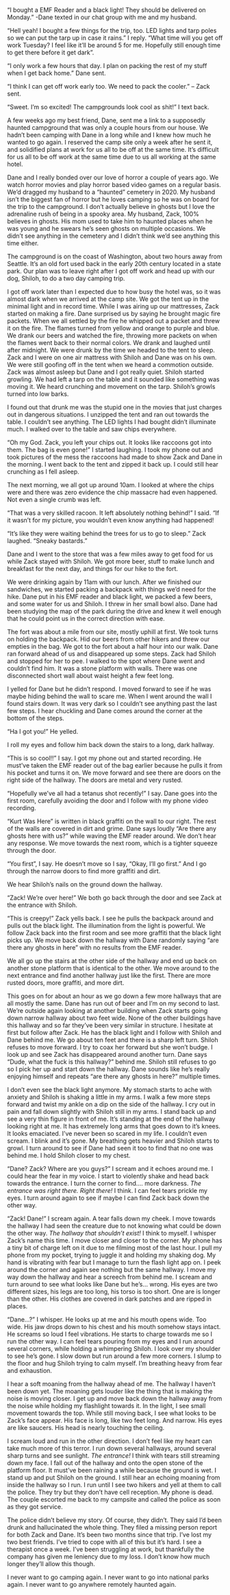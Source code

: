   

“I bought a EMF Reader and a black light! They should be delivered on Monday.” -Dane texted in our chat group with me and my husband.

“Hell yeah! I bought a few things for the trip, too. LED lights and tarp poles so we can put the tarp up in case it rains.” I reply. “What time will you get off work Tuesday? I feel like it’ll be around 5 for me. Hopefully still enough time to get there before it get dark”.

“I only work a few hours that day. I plan on packing the rest of my stuff when I get back home.” Dane sent.

“I think I can get off work early too. We need to pack the cooler.” – Zack sent.

“Sweet. I’m so excited! The campgrounds look cool as shit!” I text back.

A few weeks ago my best friend, Dane, sent me a link to a supposedly haunted campground that was only a couple hours from our house. We hadn’t been camping with Dane in a long while and I knew how much he wanted to go again. I reserved the camp site only a week after he sent it, and solidified plans at work for us all to be off at the same time. It’s difficult for us all to be off work at the same time due to us all working at the same hotel. 

Dane and I really bonded over our love of horror a couple of years ago. We watch horror movies and play horror based video games on a regular basis. We’d dragged my husband to a  “haunted” cemetery in 2020. My husband isn’t the biggest fan of horror but he loves camping so he was on board for the trip to the campground. I don’t actually believe in ghosts but I love the adrenaline rush of being in a spooky area. My husband, Zack, 100% believes in ghosts. His mom used to take him to haunted places when he was young and he swears he’s seen ghosts on multiple occasions. We didn’t see anything in the cemetery and I didn’t think we’d see anything this time either.

The campground is on the coast of Washington, about two hours away from Seattle. It’s an old fort used back in the early 20th century located in a state park. Our plan was to leave right after I got off work and head up with our dog, Shiloh, to do a two day camping trip. 

I got off work later than I expected due to how busy the hotel was, so it was almost dark when we arrived at the camp site. We got the tent up in the minimal light and in record time. While I was airing up our mattresses, Zack started on making a fire. Dane surprised us by saying he brought magic fire packets. When we all settled by the fire he whipped out a packet and threw it on the fire. The flames turned from yellow and orange to purple and blue. We drank our beers and watched the fire, throwing more packets on when the flames went back to their normal colors. We drank and laughed until after midnight. We were drunk by the time we headed to the tent to sleep. Zack and I were on one air mattress with Shiloh and Dane was on his own. We were still goofing off in the tent when we heard a commotion outside. Zack was almost asleep but Dane and I got really quiet. Shiloh started growling. We had left a tarp on the table and it sounded like something was moving it. We heard crunching and movement on the tarp. Shiloh’s growls turned into low barks. 

I found out that drunk me was the stupid one in the movies that just charges out in dangerous situations. I unzipped the tent and ran out towards the table. I couldn’t see anything. The LED lights I had bought didn’t illuminate much. I walked over to the table and saw chips everywhere. 

“Oh my God. Zack, you left your chips out. It looks like raccoons got into them. The bag is even gone!” I started laughing. I took my phone out and took pictures of the mess the raccoons had made to show Zack and Dane in the morning. I went back to the tent and zipped it back up. I could still hear crunching as I fell asleep.

The next morning, we all got up around 10am. I looked at where the chips were and there was zero evidence the chip massacre had even happened. Not even a single crumb was left. 

“That was a very skilled racoon. It left absolutely nothing behind!” I said. “If it wasn’t for my picture, you wouldn’t even know anything had happened!

“It’s like they were waiting behind the trees for us to go to sleep.” Zack laughed. “Sneaky bastards.”

Dane and I went to the store that was a few miles away to get food for us while Zack stayed with Shiloh. We got more beer, stuff to make lunch and breakfast for the next day, and things for our hike to the fort.

We were drinking again by 11am with our lunch. After we finished our sandwiches, we started packing a backpack with things we’d need for the hike. Dane put in his EMF reader and black light, we packed a few beers, and some water for us and Shiloh. I threw in her small bowl also. Dane had been studying the map of the park during the drive and knew it well enough that he could point us in the correct direction with ease. 

The fort was about a mile from our site, mostly uphill at first. We took turns on holding the backpack. Hid our beers from other hikers and threw our empties in the bag. We got to the fort about a half hour into our walk. Dane ran forward ahead of us and disappeared up some steps. Zack had Shiloh and stopped for her to pee. I walked to the spot where Dane went and couldn’t find him. It was a stone platform with walls. There was one disconnected short wall about waist height a few feet long. 

I yelled for Dane but he didn’t respond. I moved forward to see if he was maybe hiding behind the wall to scare me. When I went around the wall I found stairs down. It was very dark so I couldn’t see anything past the last few steps. I hear chuckling and Dane comes around the corner at the bottom of the steps.

“Ha I got you!” He yelled.

I roll my eyes and follow him back down the stairs to a long, dark hallway. 

“This is so cool!!” I say. I got my phone out and started recording. He must’ve taken the EMF reader out of the bag earlier because he pulls it from his pocket and turns it on. We move forward and see there are doors on the right side of the hallway. The doors are metal and very rusted. 

“Hopefully we’ve all had a tetanus shot recently!” I say. Dane goes into the first room, carefully avoiding the door and I follow with my phone video recording. 

“Kurt Was Here” is written in black graffiti on the wall to our right. The rest of the walls are covered in dirt and grime. Dane says loudly “Are there any ghosts here with us?” while waving the EMF reader around. We don’t hear any response. We move towards the next room, which is a tighter squeeze through the door.

“You first”, I say. He doesn’t move so I say, “Okay, I’ll go first.” And I go through the narrow doors to find more graffiti and dirt. 

We hear Shiloh’s nails on the ground down the hallway. 

“Zack! We’re over here!” We both go back through the door and see Zack at the entrance with Shiloh. 

“This is creepy!” Zack yells back. I see he pulls the backpack around and pulls out the black light. The illumination from the light is powerful. We follow Zack back into the first room and see more graffiti that the black light picks up. We move back down the hallway with Dane randomly saying “are there any ghosts in here” with no results from the EMF reader. 

We all go up the stairs at the other side of the hallway and end up back on another stone platform that is identical to the other. We move around to the next entrance and find another hallway just like the first. There are more rusted doors, more graffiti, and more dirt.

This goes on for about an hour as we go down a few more hallways that are all mostly the same. Dane has run out of beer and I’m on my second to last. We’re outside again looking at another building when Zack starts going down narrow hallway about two feet wide. None of the other buildings have this hallway and so far they’ve been very similar in structure. I hesitate at first but follow after Zack. He has the black light and I follow with Shiloh and Dane behind me. We go about ten feet and there is a sharp left turn. Shiloh refuses to move forward. I try to coax her forward but she won’t budge. I look up and see Zack has disappeared around another turn. Dane says “Dude, what the fuck is this hallway?” behind me. Shiloh still refuses to go so I pick her up and start down the hallway. Dane sounds like he’s really enjoying himself and repeats “are there any ghosts in here?” multiple times. 

I don’t even see the black light anymore. My stomach starts to ache with anxiety and Shiloh is shaking a little in my arms. I walk a few more steps forward and twist my ankle on a dip on the side of the hallway. I cry out in pain and fall down slightly with Shiloh still in my arms. I stand back up and see a very thin figure in front of me. It’s standing at the end of the hallway looking right at me. It has extremely long arms that goes down to it’s knees. It looks emaciated. I’ve never been so scared in my life. I couldn’t even scream. I blink and it’s gone. My breathing gets heavier and Shiloh starts to growl. I turn around to see if Dane had seen it too to find that no one was behind me. I hold Shiloh closer to my chest.

“Dane? Zack? Where are you guys?” I scream and it echoes around me. I could hear the fear in my voice. I start to violently shake and head back towards the entrance. I turn the corner to find…. more darkness. *The entrance was right there. Right there!* I think. I can feel tears prickle my eyes. I turn around again to see if maybe I can find Zack back down the other way. 

“Zack! Dane!” I scream again. A tear falls down my cheek. I move towards the hallway I had seen the creature due to not knowing what could be down the other way. *The hallway that shouldn’t exist!* I think to myself. I whisper Zack’s name this time. I move closer and closer to the corner. My phone has a tiny bit of charge left on it due to me filming most of the last hour. I pull my phone from my pocket, trying to juggle it and holding my shaking dog. My hand is vibrating with fear but I manage to turn the flash light app on. I peek around the corner and again see nothing but the same hallway. I move my way down the hallway and hear a screech from behind me. I scream and turn around to see what looks like Dane but he’s… wrong. His eyes are two different sizes, his legs are too long, his torso is too short. One are is longer than the other. His clothes are covered in dark patches and are ripped in places.

“Dane…?” I whisper. He looks up at me and his mouth opens wide. Too wide. His jaw drops down to his chest and his mouth somehow stays intact. He screams so loud I feel vibrations. He starts to charge towards me so I run the other way. I can feel tears pouring from my eyes and I run around several corners, while holding a whimpering Shiloh. I look over my shoulder to see he’s gone. I slow down but run around a few more corners. I slump to the floor and hug Shiloh trying to calm myself. I’m breathing heavy from fear and exhaustion. 

I hear a soft moaning from the hallway ahead of me. The hallway I haven’t been down yet. The moaning gets louder like the thing that is making the noise is moving closer. I get up and move back down the hallway away from the noise while holding my flashlight towards it. In the light, I see small movement towards the top. While still moving back, I see what looks to be Zack’s face appear. His face is long, like two feet long. And narrow. His eyes are like saucers. His head is nearly touching the ceiling. 

I scream loud and run in the other direction. I don’t feel like my heart can take much more of this terror. I run down several hallways, around several sharp turns and see sunlight. *The entrance!* I think with tears still streaming down my face. I fall out of the hallway and onto the open stone of the platform floor. It must’ve been raining a while because the ground is wet. I stand up and put Shiloh on the ground. I still hear an echoing moaning from inside the hallway so I run. I run until I see two hikers and yell at them to call the police. They try but they don’t have cell reception. My phone is dead. The couple escorted me back to my campsite and called the police as soon as they got service. 

The police didn’t believe my story. Of course, they didn’t. They said I’d been drunk and hallucinated the whole thing. They filed a missing person report for both Zack and Dane. It’s been two months since that trip. I’ve lost my two best friends. I’ve tried to cope with all of this but it’s hard. I see a therapist once a week. I’ve been struggling at work, but thankfully the company has given me leniency due to my loss. I don’t know how much longer they’ll allow this though. 

I never want to go camping again. I never want to go into national parks again. I never want to go anywhere remotely haunted again.